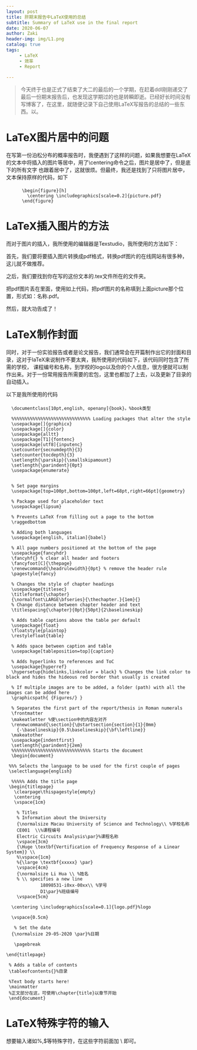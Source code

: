 ```yaml
---
layout: post
title: 肝期末报告中LaTeX使用的总结
subtitle: Summary of LaTeX use in the final report
date: 2020-06-07
author: Zaki
header-img: img/L1.png
catalog: true
tags:
     - LaTeX
     - 效率
     - Report
    
---
```





> 今天终于也是正式了结束了大二的最后的一个学期，在赶着ddl刚刚递交了最后一份期末报告后，也发现这学期过的也是转瞬即逝。已经好长时间没有写博客了，在这里，就随便记录下自己使用LaTeX写报告的总结的一些东西。以。

# LaTeX图片居中的问题

在写第一份泊松分布的概率报告时，我便遇到了这样的问题，如果我想要在LaTeX的文本中将插入的图片等居中，用了\centering命令之后，图片是居中了，但是底下的所有文字
也跟着居中了，这就很烦。但最终，我还是找到了只将图片居中，文本保持原样的代码，如下


####      

          \begin{figure}[h]
	        \centering \includegraphics[scale=0.2]{picture.pdf}
          \end{figure}
          
          
 # LaTeX插入图片的方法
 
 
而对于图片的插入，我所使用的编辑器是Texstudio，我所使用的方法如下：

首先，我们要将要插入图片转换成pdf格式，转换pdf图片的在线网站有很多种，这儿就不做推荐。

之后，我们要找到你在写的这份文本的.tex文件所在的文件夹。

把pdf图片丢在里面，使用如上代码，把pdf图片的名称填到上面picture那个位置，形式如：名称.pdf。

然后，就大功告成了！


# LaTeX制作封面


同时，对于一份实验报告或者是论文报告，我们通常会在开篇制作出它的封面和目录，这对于laTeX来说制作不要太爽，我所使用的代码如下，该代码同时包含了所需的学校，
课程编号和名称，到学校的logo以及你的个人信息，很方便就可以制作出来。对于一份常用报告所需要的宏包，这里也都加了上去，以及更新了目录的自动插入。


以下是我所使用的代码


####  

      \documentclass[10pt,english, openany]{book}。%book类型

      %%%%%%%%%%%%%%%%%%%%%%%%%%%%%% Loading packages that alter the style
      \usepackage[]{graphicx}
      \usepackage[]{color}
      \usepackage{alltt}
      \usepackage[T1]{fontenc}
      \usepackage[utf8]{inputenc}
      \setcounter{secnumdepth}{3}
      \setcounter{tocdepth}{3}
      \setlength{\parskip}{\smallskipamount}
      \setlength{\parindent}{0pt}
      \usepackage{enumerate}


      % Set page margins
      \usepackage[top=100pt,bottom=100pt,left=68pt,right=66pt]{geometry}

      % Package used for placeholder text
      \usepackage{lipsum}

      % Prevents LaTeX from filling out a page to the bottom
      \raggedbottom

      % Adding both languages
      \usepackage[english, italian]{babel}

      % All page numbers positioned at the bottom of the page
      \usepackage{fancyhdr}
      \fancyhf{} % clear all header and footers
      \fancyfoot[C]{\thepage}
      \renewcommand{\headrulewidth}{0pt} % remove the header rule
      \pagestyle{fancy}

      % Changes the style of chapter headings
      \usepackage{titlesec}
      \titleformat{\chapter}
      {\normalfont\LARGE\bfseries}{\thechapter.}{1em}{}
      % Change distance between chapter header and text
      \titlespacing{\chapter}{0pt}{50pt}{2\baselineskip}

      % Adds table captions above the table per default
      \usepackage{float}
      \floatstyle{plaintop}
      \restylefloat{table}

      % Adds space between caption and table
      \usepackage[tableposition=top]{caption}

      % Adds hyperlinks to references and ToC
      \usepackage{hyperref}
      \hypersetup{hidelinks,linkcolor = black} % Changes the link color to black and hides the hideous red border that usually is created

      % If multiple images are to be added, a folder (path) with all the images can be added here 
      \graphicspath{ {Figures/} }

      % Separates the first part of the report/thesis in Roman numerals
      \frontmatter
      \makeatletter %使\section中的内容左对齐
      \renewcommand{\section}{\@startsection{section}{1}{0mm}
     	{-\baselineskip}{0.5\baselineskip}{\bf\leftline}}
      \makeatother
      \usepackage{indentfirst}
      \setlength{\parindent}{2em}
      %%%%%%%%%%%%%%%%%%%%%%%%%%%%%% Starts the document
      \begin{document}

     %%% Selects the language to be used for the first couple of pages
     \selectlanguage{english}

      %%%%% Adds the title page
     \begin{titlepage}
	   \clearpage\thispagestyle{empty}
	   \centering
	   \vspace{1cm}

	    % Titles
    	% Information about the University
	    {\normalsize Macau University of Science and Technology\\ %学校名称
	    CE001  \\%课程编号
	   	Electric Circuits Analysis\par}%课程名称
	  	\vspace{3cm}
	    {\Huge \textbf{Vertification of Frequency Response of a Linear System}} \\
	    %\vspace{1cm}
	    %{\large \textbf{xxxxx} \par}
	    \vspace{4cm}
	    {\normalsize Li Hua \\ %姓名
	    % \\ specifies a new line
	             18098531-i0xx-00xx\\ %学号
	             D1\par}%班级编号
	    \vspace{5cm}
    
      \centering \includegraphics[scale=0.1]{logo.pdf}%logo
   
      \vspace{0.5cm}
		
	   % Set the date
	  {\normalsize 29-05-2020 \par}%日期
	
	   \pagebreak

    \end{titlepage}

     % Adds a table of contents
     \tableofcontents{}%目录

     %Text body starts here!
     \mainmatter
     %正文部分在这，可使用\chapter{title}以章节开始
     \end{document}
     
# LaTeX特殊字符的输入

想要输入诸如%,$等特殊字符，在这些字符前面加 \ 即可。





